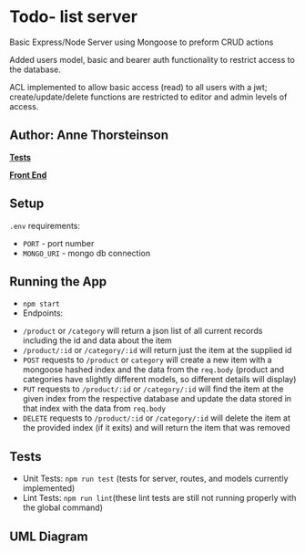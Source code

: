 # Todo- list server
Basic Express/Node Server using Mongoose to preform CRUD actions

Added users model, basic and bearer auth functionality to restrict access to the database.

ACL implemented to allow basic access (read) to all users with a jwt; create/update/delete functions are restricted to editor and admin levels of access.

## Author: Anne Thorsteinson

**[Tests](https://github.com/AnneThor/api-server/actions)**

**[Front End](https://at-taskmanager.herokuapp.com/)**

## Setup

```.env``` requirements:

- ```PORT``` - port number
- `MONGO_URI` - mongo db connection

## Running the App

- ```npm start```
- Endpoints:
* ```/product``` or ```/category``` will return a json list of all current records including the id and data about the item
* ```/product/:id``` or ```/category/:id``` will return just the item at the supplied id
* ```POST``` requests to ```/product``` or ```category``` will create a new item with a mongoose hashed index and the data from the ```req.body``` (product and categories have slightly different models, so different details will display)
* ```PUT``` requests to ```/product/:id``` or ```/category/:id``` will find the item at the given index from the respective database and update the data stored in that index with the data from ```req.body```
* ```DELETE``` requests to ```/product/:id``` or ```/category/:id``` will delete the item at the provided index (if it exits) and will return the item that was removed

## Tests

- Unit Tests: ```npm run test``` (tests for server, routes, and models currently implemented)
- Lint Tests: ```npm run lint```(these lint tests are still not running properly with the global command)


## UML Diagram

